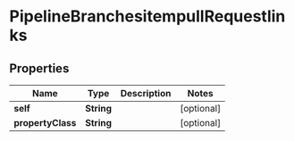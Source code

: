 

# PipelineBranchesitempullRequestlinks


## Properties

| Name | Type | Description | Notes |
|------------ | ------------- | ------------- | -------------|
|**self** | **String** |  |  [optional] |
|**propertyClass** | **String** |  |  [optional] |



